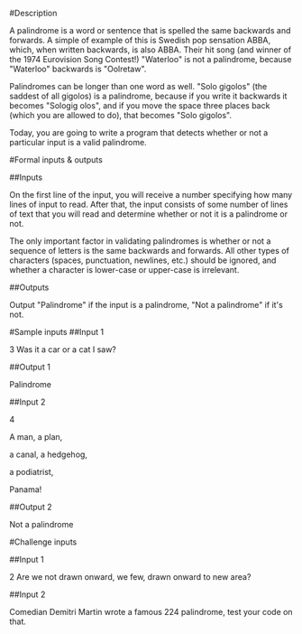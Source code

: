 #Description

A palindrome is a word or sentence that is spelled the same backwards and forwards. A simple of example of this is Swedish pop sensation ABBA, which, when written backwards, is also ABBA. Their hit song (and winner of the 1974 Eurovision Song Contest!) "Waterloo" is not a palindrome, because "Waterloo" backwards is "Oolretaw".

Palindromes can be longer than one word as well. "Solo gigolos" (the saddest of all gigolos) is a palindrome, because if you write it backwards it becomes "Sologig olos", and if you move the space three places back (which you are allowed to do), that becomes "Solo gigolos".

Today, you are going to write a program that detects whether or not a particular input is a valid palindrome.

#Formal inputs & outputs

##Inputs

On the first line of the input, you will receive a number specifying how many lines of input to read. After that, the input consists of some number of lines of text that you will read and determine whether or not it is a palindrome or not.

The only important factor in validating palindromes is whether or not a sequence of letters is the same backwards and forwards. All other types of characters (spaces, punctuation, newlines, etc.) should be ignored, and whether a character is lower-case or upper-case is irrelevant.

##Outputs

Output "Palindrome" if the input is a palindrome, "Not a palindrome" if it's not.

#Sample inputs
##Input 1

3
Was it a car
or a cat
I saw?

##Output 1

Palindrome

##Input 2

4

A man, a plan, 

a canal, a hedgehog, 

a podiatrist, 

Panama!

##Output 2

Not a palindrome

#Challenge inputs

##Input 1

2
Are we not drawn onward, 
we few, drawn onward to new area?

##Input 2

Comedian Demitri Martin wrote a famous 224 palindrome, test your code on that.
